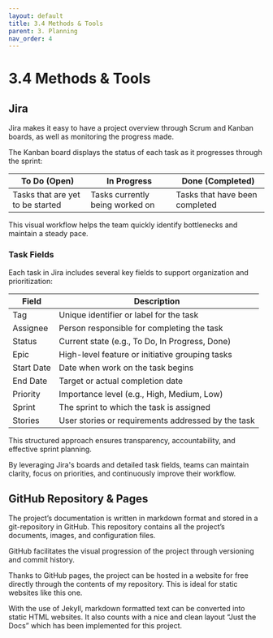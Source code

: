 ```yaml
---
layout: default
title: 3.4 Methods & Tools
parent: 3. Planning
nav_order: 4
---
```


# 3.4 Methods & Tools

## Jira

Jira makes it easy to have a project overview through Scrum and Kanban boards, as well as monitoring the progress made.

The Kanban board displays the status of each task as it progresses through the sprint:

| To Do (Open)         | In Progress              | Done (Completed)         |
|----------------------|--------------------------|--------------------------|
| Tasks that are yet to be started | Tasks currently being worked on | Tasks that have been completed |

This visual workflow helps the team quickly identify bottlenecks and maintain a steady pace.

### Task Fields

Each task in Jira includes several key fields to support organization and prioritization:

| Field      | Description                                  |
|------------|----------------------------------------------|
| Tag        | Unique identifier or label for the task       |
| Assignee   | Person responsible for completing the task    |
| Status     | Current state (e.g., To Do, In Progress, Done)|
| Epic       | High-level feature or initiative grouping tasks|
| Start Date | Date when work on the task begins            |
| End Date   | Target or actual completion date             |
| Priority   | Importance level (e.g., High, Medium, Low)   |
| Sprint     | The sprint to which the task is assigned      |
| Stories    | User stories or requirements addressed by the task |

This structured approach ensures transparency, accountability, and effective sprint planning.

By leveraging Jira's boards and detailed task fields, teams can maintain clarity, focus on priorities, and continuously improve their workflow.
 

## GitHub Repository & Pages
 
The project’s documentation is written in markdown format and stored in a git-repository in GitHub. This repository contains all the project’s documents, images, and configuration files.

GitHub facilitates the visual progression of the project through versioning and commit history.

Thanks to GitHub pages, the project can be hosted in a website for free directly through the contents of my repository. This is ideal for static websites like this one.

With the use of Jekyll, markdown formatted text can be converted into static HTML websites. It also counts with a nice and clean layout “Just the Docs” which has been implemented for this project.